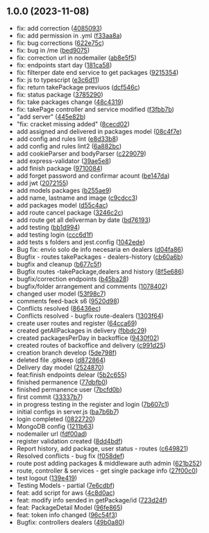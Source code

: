 ## 1.0.0 (2023-11-08)

* fix: add correction ([4085093](https://github.com/AlexisMartinez98/fastDelivery-api/commit/4085093))
* fix: add permission in .yml ([f33aa8a](https://github.com/AlexisMartinez98/fastDelivery-api/commit/f33aa8a))
* fix: bug corrections ([622e75c](https://github.com/AlexisMartinez98/fastDelivery-api/commit/622e75c))
* fix: bug in /me ([bed9075](https://github.com/AlexisMartinez98/fastDelivery-api/commit/bed9075))
* fix: correction url in nodemailer ([ab8e5f5](https://github.com/AlexisMartinez98/fastDelivery-api/commit/ab8e5f5))
* fix: endpoints start day ([181ca58](https://github.com/AlexisMartinez98/fastDelivery-api/commit/181ca58))
* fix: filterper date end service to get packages ([9215354](https://github.com/AlexisMartinez98/fastDelivery-api/commit/9215354))
* fix: js to typescript ([e3c6d11](https://github.com/AlexisMartinez98/fastDelivery-api/commit/e3c6d11))
* fix: return takePackage previuos ([dcf546c](https://github.com/AlexisMartinez98/fastDelivery-api/commit/dcf546c))
* fix: status package ([3785290](https://github.com/AlexisMartinez98/fastDelivery-api/commit/3785290))
* fix: take packages change ([48c4319](https://github.com/AlexisMartinez98/fastDelivery-api/commit/48c4319))
* fix: takePage controller and service modified ([f3fbb7b](https://github.com/AlexisMartinez98/fastDelivery-api/commit/f3fbb7b))
* "add server" ([445e82b](https://github.com/AlexisMartinez98/fastDelivery-api/commit/445e82b))
* "fix: cracket missing added" ([8cecd02](https://github.com/AlexisMartinez98/fastDelivery-api/commit/8cecd02))
* add assigned and delivered in packages model ([08c4f7e](https://github.com/AlexisMartinez98/fastDelivery-api/commit/08c4f7e))
* add config and rules lint ([e8d33b8](https://github.com/AlexisMartinez98/fastDelivery-api/commit/e8d33b8))
* add config and rules lint2 ([6a882bc](https://github.com/AlexisMartinez98/fastDelivery-api/commit/6a882bc))
* add cookieParser and bodyParser ([c229079](https://github.com/AlexisMartinez98/fastDelivery-api/commit/c229079))
* add express-validator ([39ae5e8](https://github.com/AlexisMartinez98/fastDelivery-api/commit/39ae5e8))
* add finish package ([9710084](https://github.com/AlexisMartinez98/fastDelivery-api/commit/9710084))
* add forget password and confirmar acount ([be147da](https://github.com/AlexisMartinez98/fastDelivery-api/commit/be147da))
* add jwt ([2072155](https://github.com/AlexisMartinez98/fastDelivery-api/commit/2072155))
* add models packages ([b255ae9](https://github.com/AlexisMartinez98/fastDelivery-api/commit/b255ae9))
* add name, lastname and image ([c9cdcc3](https://github.com/AlexisMartinez98/fastDelivery-api/commit/c9cdcc3))
* add packages model ([d55c4ac](https://github.com/AlexisMartinez98/fastDelivery-api/commit/d55c4ac))
* add route cancel package ([3246c2c](https://github.com/AlexisMartinez98/fastDelivery-api/commit/3246c2c))
* add route get all deliverman by date ([bd76193](https://github.com/AlexisMartinez98/fastDelivery-api/commit/bd76193))
* add testing ([bb1d994](https://github.com/AlexisMartinez98/fastDelivery-api/commit/bb1d994))
* add testing login ([ccc6d1f](https://github.com/AlexisMartinez98/fastDelivery-api/commit/ccc6d1f))
* add tests s  folders and jest.config ([1042ede](https://github.com/AlexisMartinez98/fastDelivery-api/commit/1042ede))
* Bug fix: envío solo de info necesaria en dealers ([d04fa86](https://github.com/AlexisMartinez98/fastDelivery-api/commit/d04fa86))
* Bugfix - routes takePackages - dealers-history ([cb60a6b](https://github.com/AlexisMartinez98/fastDelivery-api/commit/cb60a6b))
* bugfix and cleanup ([b677c5f](https://github.com/AlexisMartinez98/fastDelivery-api/commit/b677c5f))
* Bugfix routes -takePackage,dealers and history ([8f5e686](https://github.com/AlexisMartinez98/fastDelivery-api/commit/8f5e686))
* bugfix/correction endpoints ([b45ba28](https://github.com/AlexisMartinez98/fastDelivery-api/commit/b45ba28))
* bugfix/folder arrangement and comments ([1078402](https://github.com/AlexisMartinez98/fastDelivery-api/commit/1078402))
* changed user model ([53f98c7](https://github.com/AlexisMartinez98/fastDelivery-api/commit/53f98c7))
* comments feed-back s6 ([9520d98](https://github.com/AlexisMartinez98/fastDelivery-api/commit/9520d98))
* Conflicts resolved ([86436ec](https://github.com/AlexisMartinez98/fastDelivery-api/commit/86436ec))
* Conflicts resolved - bugfix route-dealers ([1303f64](https://github.com/AlexisMartinez98/fastDelivery-api/commit/1303f64))
* create user routes and register ([64cca69](https://github.com/AlexisMartinez98/fastDelivery-api/commit/64cca69))
* created getAllPackages in delivery ([fbbdc29](https://github.com/AlexisMartinez98/fastDelivery-api/commit/fbbdc29))
* created packagesPerDay in backoffice ([9430f02](https://github.com/AlexisMartinez98/fastDelivery-api/commit/9430f02))
* created routes of backoffice and delivery ([c991d25](https://github.com/AlexisMartinez98/fastDelivery-api/commit/c991d25))
* creation branch develop ([5de798f](https://github.com/AlexisMartinez98/fastDelivery-api/commit/5de798f))
* deleted file .gitkeep ([d872864](https://github.com/AlexisMartinez98/fastDelivery-api/commit/d872864))
* Delivery day model ([2524870](https://github.com/AlexisMartinez98/fastDelivery-api/commit/2524870))
* feat:finish endpoints delear ([5b2c655](https://github.com/AlexisMartinez98/fastDelivery-api/commit/5b2c655))
* finished permanence ([77dbfb0](https://github.com/AlexisMartinez98/fastDelivery-api/commit/77dbfb0))
* finished permanence user ([7bcfd0b](https://github.com/AlexisMartinez98/fastDelivery-api/commit/7bcfd0b))
* first commit ([33337b7](https://github.com/AlexisMartinez98/fastDelivery-api/commit/33337b7))
* in progress testing in the register and login ([7b607c1](https://github.com/AlexisMartinez98/fastDelivery-api/commit/7b607c1))
* initial configs in server.js ([ba7b6b7](https://github.com/AlexisMartinez98/fastDelivery-api/commit/ba7b6b7))
* login completed ([0822720](https://github.com/AlexisMartinez98/fastDelivery-api/commit/0822720))
* MongoDB config ([1211b63](https://github.com/AlexisMartinez98/fastDelivery-api/commit/1211b63))
* nodemailer url ([fdf00ad](https://github.com/AlexisMartinez98/fastDelivery-api/commit/fdf00ad))
* register validation created ([8dd4bdf](https://github.com/AlexisMartinez98/fastDelivery-api/commit/8dd4bdf))
* Report history, add package, user status - routes ([c649821](https://github.com/AlexisMartinez98/fastDelivery-api/commit/c649821))
* Resolved conflicts - bug fix ([f058def](https://github.com/AlexisMartinez98/fastDelivery-api/commit/f058def))
* route post adding packages & middleware auth admin ([621b252](https://github.com/AlexisMartinez98/fastDelivery-api/commit/621b252))
* route, controller & services - get single package info ([27f00c0](https://github.com/AlexisMartinez98/fastDelivery-api/commit/27f00c0))
* test logout ([139e419](https://github.com/AlexisMartinez98/fastDelivery-api/commit/139e419))
* Testing Models - partial ([7e6cdbf](https://github.com/AlexisMartinez98/fastDelivery-api/commit/7e6cdbf))
* feat: add script for aws ([4c8d0ac](https://github.com/AlexisMartinez98/fastDelivery-api/commit/4c8d0ac))
* feat: modify info sended in getPackage/id ([723d24f](https://github.com/AlexisMartinez98/fastDelivery-api/commit/723d24f))
* feat: PackageDetail Model ([96fe865](https://github.com/AlexisMartinez98/fastDelivery-api/commit/96fe865))
* feat: token info changed ([96c54f3](https://github.com/AlexisMartinez98/fastDelivery-api/commit/96c54f3))
* Bugfix: controllers dealers ([49b0a80](https://github.com/AlexisMartinez98/fastDelivery-api/commit/49b0a80))



